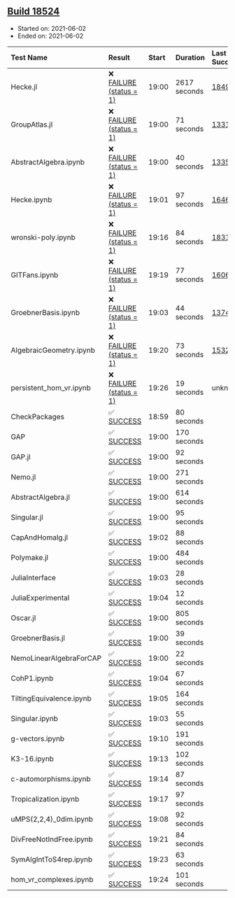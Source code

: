 ## [Build 18524](https://oscarci.mathematik.uni-kl.de/job/oscar/18524/)

* Started on: 2021-06-02
* Ended on: 2021-06-02

| Test Name    | Result | Start | Duration | Last Success | First Failure |
|:-------------|:-------|:------|:---------|:-------------|:--------------|
| Hecke.jl | ❌ [FAILURE (status = 1)](https://oscarci.mathematik.uni-kl.de/job/oscar/18524/artifact/logs/build-18524/Hecke.jl.log) | 19:00 | 2617 seconds | [18490](https://oscarci.mathematik.uni-kl.de/job/oscar/18490/) | [18491](https://oscarci.mathematik.uni-kl.de/job/oscar/18491/) |
| GroupAtlas.jl | ❌ [FAILURE (status = 1)](https://oscarci.mathematik.uni-kl.de/job/oscar/18524/artifact/logs/build-18524/GroupAtlas.jl.log) | 19:00 | 71 seconds | [13311](https://oscarci.mathematik.uni-kl.de/job/oscar/13311/) | [13312](https://oscarci.mathematik.uni-kl.de/job/oscar/13312/) |
| AbstractAlgebra.ipynb | ❌ [FAILURE (status = 1)](https://oscarci.mathematik.uni-kl.de/job/oscar/18524/artifact/logs/build-18524/AbstractAlgebra.ipynb.log) | 19:00 | 40 seconds | [13355](https://oscarci.mathematik.uni-kl.de/job/oscar/13355/) | [13356](https://oscarci.mathematik.uni-kl.de/job/oscar/13356/) |
| Hecke.ipynb | ❌ [FAILURE (status = 1)](https://oscarci.mathematik.uni-kl.de/job/oscar/18524/artifact/logs/build-18524/Hecke.ipynb.log) | 19:01 | 97 seconds | [16463](https://oscarci.mathematik.uni-kl.de/job/oscar/16463/) | [16464](https://oscarci.mathematik.uni-kl.de/job/oscar/16464/) |
| wronski-poly.ipynb | ❌ [FAILURE (status = 1)](https://oscarci.mathematik.uni-kl.de/job/oscar/18524/artifact/logs/build-18524/wronski-poly.ipynb.log) | 19:16 | 84 seconds | [18314](https://oscarci.mathematik.uni-kl.de/job/oscar/18314/) | [18315](https://oscarci.mathematik.uni-kl.de/job/oscar/18315/) |
| GITFans.ipynb | ❌ [FAILURE (status = 1)](https://oscarci.mathematik.uni-kl.de/job/oscar/18524/artifact/logs/build-18524/GITFans.ipynb.log) | 19:19 | 77 seconds | [16068](https://oscarci.mathematik.uni-kl.de/job/oscar/16068/) | [16069](https://oscarci.mathematik.uni-kl.de/job/oscar/16069/) |
| GroebnerBasis.ipynb | ❌ [FAILURE (status = 1)](https://oscarci.mathematik.uni-kl.de/job/oscar/18524/artifact/logs/build-18524/GroebnerBasis.ipynb.log) | 19:03 | 44 seconds | [13748](https://oscarci.mathematik.uni-kl.de/job/oscar/13748/) | [13749](https://oscarci.mathematik.uni-kl.de/job/oscar/13749/) |
| AlgebraicGeometry.ipynb | ❌ [FAILURE (status = 1)](https://oscarci.mathematik.uni-kl.de/job/oscar/18524/artifact/logs/build-18524/AlgebraicGeometry.ipynb.log) | 19:20 | 73 seconds | [15322](https://oscarci.mathematik.uni-kl.de/job/oscar/15322/) | [15323](https://oscarci.mathematik.uni-kl.de/job/oscar/15323/) |
| persistent_hom_vr.ipynb | ❌ [FAILURE (status = 1)](https://oscarci.mathematik.uni-kl.de/job/oscar/18524/artifact/logs/build-18524/persistent_hom_vr.ipynb.log) | 19:26 | 19 seconds | unknown | unknown |
| CheckPackages | ✅ [SUCCESS](https://oscarci.mathematik.uni-kl.de/job/oscar/18524/artifact/logs/build-18524/CheckPackages.log) | 18:59 | 80 seconds |  |  |
| GAP | ✅ [SUCCESS](https://oscarci.mathematik.uni-kl.de/job/oscar/18524/artifact/logs/build-18524/GAP.log) | 19:00 | 170 seconds |  |  |
| GAP.jl | ✅ [SUCCESS](https://oscarci.mathematik.uni-kl.de/job/oscar/18524/artifact/logs/build-18524/GAP.jl.log) | 19:00 | 92 seconds |  |  |
| Nemo.jl | ✅ [SUCCESS](https://oscarci.mathematik.uni-kl.de/job/oscar/18524/artifact/logs/build-18524/Nemo.jl.log) | 19:00 | 271 seconds |  |  |
| AbstractAlgebra.jl | ✅ [SUCCESS](https://oscarci.mathematik.uni-kl.de/job/oscar/18524/artifact/logs/build-18524/AbstractAlgebra.jl.log) | 19:00 | 614 seconds |  |  |
| Singular.jl | ✅ [SUCCESS](https://oscarci.mathematik.uni-kl.de/job/oscar/18524/artifact/logs/build-18524/Singular.jl.log) | 19:00 | 95 seconds |  |  |
| CapAndHomalg.jl | ✅ [SUCCESS](https://oscarci.mathematik.uni-kl.de/job/oscar/18524/artifact/logs/build-18524/CapAndHomalg.jl.log) | 19:02 | 88 seconds |  |  |
| Polymake.jl | ✅ [SUCCESS](https://oscarci.mathematik.uni-kl.de/job/oscar/18524/artifact/logs/build-18524/Polymake.jl.log) | 19:00 | 484 seconds |  |  |
| JuliaInterface | ✅ [SUCCESS](https://oscarci.mathematik.uni-kl.de/job/oscar/18524/artifact/logs/build-18524/JuliaInterface.log) | 19:03 | 28 seconds |  |  |
| JuliaExperimental | ✅ [SUCCESS](https://oscarci.mathematik.uni-kl.de/job/oscar/18524/artifact/logs/build-18524/JuliaExperimental.log) | 19:04 | 12 seconds |  |  |
| Oscar.jl | ✅ [SUCCESS](https://oscarci.mathematik.uni-kl.de/job/oscar/18524/artifact/logs/build-18524/Oscar.jl.log) | 19:00 | 805 seconds |  |  |
| GroebnerBasis.jl | ✅ [SUCCESS](https://oscarci.mathematik.uni-kl.de/job/oscar/18524/artifact/logs/build-18524/GroebnerBasis.jl.log) | 19:00 | 39 seconds |  |  |
| NemoLinearAlgebraForCAP | ✅ [SUCCESS](https://oscarci.mathematik.uni-kl.de/job/oscar/18524/artifact/logs/build-18524/NemoLinearAlgebraForCAP.log) | 19:00 | 22 seconds |  |  |
| CohP1.ipynb | ✅ [SUCCESS](https://oscarci.mathematik.uni-kl.de/job/oscar/18524/artifact/logs/build-18524/CohP1.ipynb.log) | 19:04 | 67 seconds |  |  |
| TiltingEquivalence.ipynb | ✅ [SUCCESS](https://oscarci.mathematik.uni-kl.de/job/oscar/18524/artifact/logs/build-18524/TiltingEquivalence.ipynb.log) | 19:05 | 164 seconds |  |  |
| Singular.ipynb | ✅ [SUCCESS](https://oscarci.mathematik.uni-kl.de/job/oscar/18524/artifact/logs/build-18524/Singular.ipynb.log) | 19:03 | 55 seconds |  |  |
| g-vectors.ipynb | ✅ [SUCCESS](https://oscarci.mathematik.uni-kl.de/job/oscar/18524/artifact/logs/build-18524/g-vectors.ipynb.log) | 19:10 | 191 seconds |  |  |
| K3-16.ipynb | ✅ [SUCCESS](https://oscarci.mathematik.uni-kl.de/job/oscar/18524/artifact/logs/build-18524/K3-16.ipynb.log) | 19:13 | 102 seconds |  |  |
| c-automorphisms.ipynb | ✅ [SUCCESS](https://oscarci.mathematik.uni-kl.de/job/oscar/18524/artifact/logs/build-18524/c-automorphisms.ipynb.log) | 19:14 | 87 seconds |  |  |
| Tropicalization.ipynb | ✅ [SUCCESS](https://oscarci.mathematik.uni-kl.de/job/oscar/18524/artifact/logs/build-18524/Tropicalization.ipynb.log) | 19:17 | 97 seconds |  |  |
| uMPS(2,2,4)_0dim.ipynb | ✅ [SUCCESS](https://oscarci.mathematik.uni-kl.de/job/oscar/18524/artifact/logs/build-18524/uMPS-2-2-4-_0dim.ipynb.log) | 19:08 | 92 seconds |  |  |
| DivFreeNotIndFree.ipynb | ✅ [SUCCESS](https://oscarci.mathematik.uni-kl.de/job/oscar/18524/artifact/logs/build-18524/DivFreeNotIndFree.ipynb.log) | 19:21 | 84 seconds |  |  |
| SymAlgIntToS4rep.ipynb | ✅ [SUCCESS](https://oscarci.mathematik.uni-kl.de/job/oscar/18524/artifact/logs/build-18524/SymAlgIntToS4rep.ipynb.log) | 19:23 | 63 seconds |  |  |
| hom_vr_complexes.ipynb | ✅ [SUCCESS](https://oscarci.mathematik.uni-kl.de/job/oscar/18524/artifact/logs/build-18524/hom_vr_complexes.ipynb.log) | 19:24 | 101 seconds |  |  |
